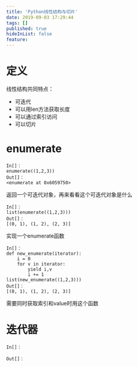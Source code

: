 ```yaml
---
title: 'Python线性结构与切片'
date: 2019-09-03 17:29:44
tags: []
published: true
hideInList: false
feature: 
---
```

# 定义
线性结构共同特点：
* 可迭代
* 可以用len方法获取长度
* 可以通过索引访问
* 可以切片

# enumerate
```
In[]：
enumerate((1,2,3))
Out[]：
<enumerate at 0x6059750>
```
返回一个可迭代对象，再来看看这个可迭代对象是什么
```
In[]：
list(enumerate((1,2,3)))
Out[]：
[(0, 1), (1, 2), (2, 3)]
```
实现一个enumerate函数
```
In[]：
def new_enumerate(iterator):
    i = 0
    for v in iterator:
        yield i,v
        i += 1
list(new_enumerate((1,2,3)))
Out[]：
[(0, 1), (1, 2), (2, 3)]
```
需要同时获取索引和value时用这个函数
# 迭代器




```
In[]：

Out[]：

```